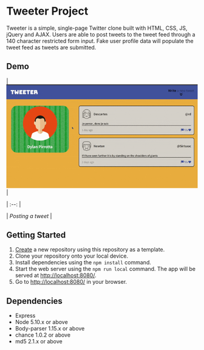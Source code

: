# Tweeter Project

Tweeter is a simple, single-page Twitter clone built with HTML, CSS, JS, jQuery and AJAX. Users are able to post tweets to the tweet feed through a 140 character restricted form input. Fake user profile data will populate the tweet feed as tweets are submitted.

## Demo


| !["Posting a tweet demo"](https://github.com/dpirrott/tweeter/blob/master/docs/enterTweet.gif) |

| :--: |

| *Posting a tweet* |

## Getting Started

1. [Create](https://docs.github.com/en/repositories/creating-and-managing-repositories/creating-a-repository-from-a-template) a new repository using this repository as a template.
2. Clone your repository onto your local device.
3. Install dependencies using the `npm install` command.
3. Start the web server using the `npm run local` command. The app will be served at <http://localhost:8080/>.
4. Go to <http://localhost:8080/> in your browser.

## Dependencies

- Express
- Node 5.10.x or above
- Body-parser 1.15.x or above
- chance 1.0.2 or above
- md5 2.1.x or above
